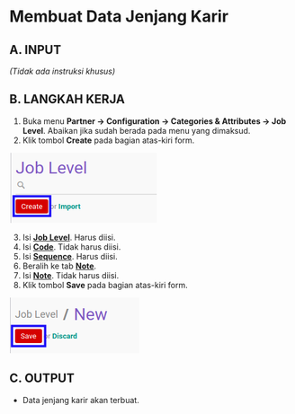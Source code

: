 # Membuat Data Jenjang Karir

## A. INPUT

*(Tidak ada instruksi khusus)*

## B. LANGKAH KERJA

1. Buka menu **Partner -> Configuration -> Categories & Attributes -> Job Level**. Abaikan jika sudah berada pada menu yang dimaksud.
2. Klik tombol **Create** pada bagian atas-kiri form.

![](../../../img/jenjang-karir/tombol-create.png)

3. Isi **[Job Level](./penjelasan.md#field-name)**. Harus diisi.
4. Isi **[Code](./penjelasan.md#field-code)**. Tidak harus diisi.
5. Isi **[Sequence](./penjelasan.md#field-sequence-id)**. Harus diisi.
6. Beralih ke tab **[Note](./penjelasan.md#tab-note)**.
7. Isi **[Note](./penjelasan.md#field-note)**. Tidak harus diisi.
8. Klik tombol **Save** pada bagian atas-kiri form.

![](../../../img/jenjang-karir/tombol-simpan.png)

## C. OUTPUT

* Data jenjang karir akan terbuat.

